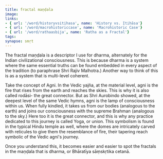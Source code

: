 ```yaml
---
title: fractal maṇḍala
image: 
links:
- { url: '/word/historyvsitihasa', name: 'History vs. Itihāsa'}
- { url: '/word/macrohistoriccase', name: 'Macrohistoric Case'}
- { url: '/word/rathaasbija', name: 'Ratha as a Fractal'}
tags:
synapse: smṛt
---
```


The fractal maṇḍala is a descriptor I use for dharma, alternately for the Indian civilizational consciousness. This is because dharma is a system where the same essential truths can be found embedded in every aspect of the tradition (to paraphrase Shri Rajiv Malhotra.) Another way to think of this is as a system that is multi-level coherent. 

Take the concept of Agni. In the Vedic yajña, at the material level, agni is the fire that rises from the earth and reaches the skies. This is why it is also called rodāsi- the great connector. But as Shri Aurobindo showed, at the deepest level of the same Vedic hymns, agni is the lamp of consciousness within us. When fully kindled, it takes us from our bodies (analogous to the earth) and joins our consciousness with the supreme Brahman (analogous to the sky.) Here too it is the great connector, and this is why any practice dedicated to this journey is called Yoga, or union. This symbolism is found in the typical Hindu temple as well, where the domes are intricately carved with reticules to give them the resemblance of fire, their tapering reach symbolic of the Vedic agni's journey. 

Once you understand this, it becomes easier and easier to spot the fractals in the maṇḍala that is dharma, or Bhāratīya sāṃskṛtika cetanā. 